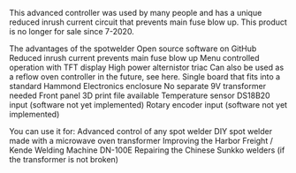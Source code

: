 This advanced controller was used by many people and has a unique reduced inrush current circuit that prevents main fuse blow up. This product is no longer for sale since 7-2020. 

The advantages of the spotwelder
Open source software on GitHub
Reduced inrush current prevents main fuse blow up
Menu controlled operation with TFT display
High power alternistor triac
Can also be used as a reflow oven controller in the future, see here.
Single board that fits into a standard Hammond Electronics enclosure
No separate 9V transformer needed
Front panel 3D print file available
Temperature sensor DS18B20 input (software not yet implemented)
Rotary encoder input (software not yet implemented)

You can use it for:
Advanced control of any spot welder
DIY spot welder made with a microwave oven transformer
Improving the Harbor Freight / Kende Welding Machine DN-100E
Repairing the Chinese Sunkko welders (if the transformer is not broken)
